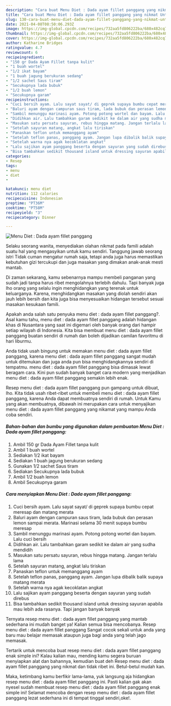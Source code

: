 ```yaml
---
description: "Cara buat Menu Diet : Dada ayam fillet panggang yang nikmat Untuk Jualan"
title: "Cara buat Menu Diet : Dada ayam fillet panggang yang nikmat Untuk Jualan"
slug: 130-cara-buat-menu-diet-dada-ayam-fillet-panggang-yang-nikmat-untuk-jualan
date: 2021-04-08T08:50:06.293Z
image: https://img-global.cpcdn.com/recipes/732aa5fd806222ba/680x482cq70/menu-diet-dada-ayam-fillet-panggang-foto-resep-utama.jpg
thumbnail: https://img-global.cpcdn.com/recipes/732aa5fd806222ba/680x482cq70/menu-diet-dada-ayam-fillet-panggang-foto-resep-utama.jpg
cover: https://img-global.cpcdn.com/recipes/732aa5fd806222ba/680x482cq70/menu-diet-dada-ayam-fillet-panggang-foto-resep-utama.jpg
author: Katharine Bridges
ratingvalue: 4.7
reviewcount: 6
recipeingredient:
- "150 gr Dada Ayam Fillet tanpa kulit"
- "1 buah wortel"
- "1/2 ikat bayam"
- "1 buah jagung berukuran sedang"
- "1/2 sachet Saus tiram"
- "Secukupnya lada bubuk"
- "1/2 buah lemon"
- "Secukupnya garam"
recipeinstructions:
- "Cuci bersih ayam. Lalu sayat sayat/ di geprek supaya bumbu cepat meresap dan matang merata"
- "Baluri ayam dengan campuran saus tiram, lada bubuk dan perasan lemon sampai merata. Marinasi selama 30 menit supaya bumbu meresap"
- "Sambil menunggu marinasi ayam. Potong potong wortel dan bayam. Lalu cuci bersih"
- "Didihkan air. Lalu tambahkan garam sedikit ke dalam air yang sudha mendidih"
- "Masukan satu persatu sayuran, rebus hingga matang. Jangan terlalu lama"
- "Setelah sayuran matang, angkat lalu tiriskan"
- "Panaskan teflon untuk memanggang ayam"
- "Setelah teflon panas, panggang ayam. Jangan lupa dibalik balik supaya matang merata"
- "Setelah warna nya agak kecoklatan angkat"
- "Lalu sajikan ayam panggang beserta dengan sayuran yang sudah direbus"
- "Bisa tambahkan sedikit thousand island untuk dressing sayuran apabila mau lebih ada rasanya. Tapi jangan banyak banyak"
categories:
- Resep
tags:
- menu
- diet
- 

katakunci: menu diet  
nutrition: 112 calories
recipecuisine: Indonesian
preptime: "PT36M"
cooktime: "PT58M"
recipeyield: "3"
recipecategory: Dinner

---
```



![Menu Diet : Dada ayam fillet panggang](https://img-global.cpcdn.com/recipes/732aa5fd806222ba/680x482cq70/menu-diet-dada-ayam-fillet-panggang-foto-resep-utama.jpg)

Selaku seorang wanita, menyediakan olahan nikmat pada famili adalah suatu hal yang mengasyikan untuk kamu sendiri. Tanggung jawab seorang istri Tidak cuman mengatur rumah saja, tetapi anda juga harus memastikan kebutuhan gizi tercukupi dan juga masakan yang dimakan anak-anak mesti mantab.

Di zaman  sekarang, kamu sebenarnya mampu membeli panganan yang sudah jadi tanpa harus ribet mengolahnya terlebih dahulu. Tapi banyak juga lho orang yang selalu ingin menghidangkan yang terenak untuk keluarganya. Karena, menghidangkan masakan yang diolah sendiri akan jauh lebih bersih dan kita juga bisa menyesuaikan hidangan tersebut sesuai masakan kesukaan famili. 



Apakah anda salah satu penyuka menu diet : dada ayam fillet panggang?. Asal kamu tahu, menu diet : dada ayam fillet panggang adalah hidangan khas di Nusantara yang saat ini digemari oleh banyak orang dari hampir setiap wilayah di Indonesia. Kita bisa membuat menu diet : dada ayam fillet panggang buatan sendiri di rumah dan boleh dijadikan camilan favoritmu di hari liburmu.

Anda tidak usah bingung untuk memakan menu diet : dada ayam fillet panggang, karena menu diet : dada ayam fillet panggang sangat mudah untuk ditemukan dan juga anda pun bisa menghidangkannya sendiri di tempatmu. menu diet : dada ayam fillet panggang bisa dimasak lewat beragam cara. Kini pun sudah banyak banget cara modern yang menjadikan menu diet : dada ayam fillet panggang semakin lebih enak.

Resep menu diet : dada ayam fillet panggang pun gampang untuk dibuat, lho. Kita tidak usah ribet-ribet untuk membeli menu diet : dada ayam fillet panggang, karena Anda dapat membuatnya sendiri di rumah. Untuk Kamu yang akan membuatnya, dibawah ini merupakan cara untuk menyajikan menu diet : dada ayam fillet panggang yang nikamat yang mampu Anda coba sendiri.

<!--inarticleads1-->

##### Bahan-bahan dan bumbu yang digunakan dalam pembuatan Menu Diet : Dada ayam fillet panggang:

1. Ambil 150 gr Dada Ayam Fillet tanpa kulit
1. Ambil 1 buah wortel
1. Sediakan 1/2 ikat bayam
1. Sediakan 1 buah jagung berukuran sedang
1. Gunakan 1/2 sachet Saus tiram
1. Sediakan Secukupnya lada bubuk
1. Ambil 1/2 buah lemon
1. Ambil Secukupnya garam




<!--inarticleads2-->

##### Cara menyiapkan Menu Diet : Dada ayam fillet panggang:

1. Cuci bersih ayam. Lalu sayat sayat/ di geprek supaya bumbu cepat meresap dan matang merata
1. Baluri ayam dengan campuran saus tiram, lada bubuk dan perasan lemon sampai merata. Marinasi selama 30 menit supaya bumbu meresap
1. Sambil menunggu marinasi ayam. Potong potong wortel dan bayam. Lalu cuci bersih
1. Didihkan air. Lalu tambahkan garam sedikit ke dalam air yang sudha mendidih
1. Masukan satu persatu sayuran, rebus hingga matang. Jangan terlalu lama
1. Setelah sayuran matang, angkat lalu tiriskan
1. Panaskan teflon untuk memanggang ayam
1. Setelah teflon panas, panggang ayam. Jangan lupa dibalik balik supaya matang merata
1. Setelah warna nya agak kecoklatan angkat
1. Lalu sajikan ayam panggang beserta dengan sayuran yang sudah direbus
1. Bisa tambahkan sedikit thousand island untuk dressing sayuran apabila mau lebih ada rasanya. Tapi jangan banyak banyak




Ternyata resep menu diet : dada ayam fillet panggang yang mantab sederhana ini mudah banget ya! Kalian semua bisa mencobanya. Resep menu diet : dada ayam fillet panggang Sangat cocok sekali untuk anda yang baru mau belajar memasak ataupun juga bagi anda yang telah jago memasak.

Tertarik untuk mencoba buat resep menu diet : dada ayam fillet panggang enak simple ini? Kalau kalian mau, mending kamu segera buruan menyiapkan alat dan bahannya, kemudian buat deh Resep menu diet : dada ayam fillet panggang yang nikmat dan tidak ribet ini. Betul-betul mudah kan. 

Maka, ketimbang kamu berfikir lama-lama, yuk langsung aja hidangkan resep menu diet : dada ayam fillet panggang ini. Pasti kalian gak akan nyesel sudah membuat resep menu diet : dada ayam fillet panggang enak simple ini! Selamat mencoba dengan resep menu diet : dada ayam fillet panggang lezat sederhana ini di tempat tinggal sendiri,oke!.

